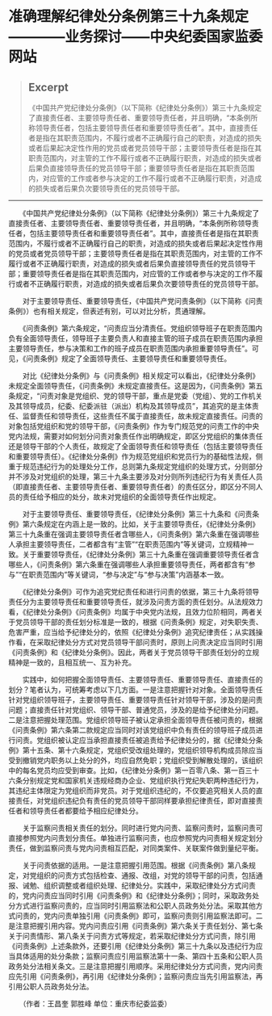 
# 准确理解纪律处分条例第三十九条规定————业务探讨——中央纪委国家监委网站

> ## Excerpt
> 《中国共产党纪律处分条例》（以下简称《纪律处分条例》）第三十九条规定了直接责任者、主要领导责任者、重要领导责任者，并且明确，“本条例所称领导责任者，包括主要领导责任者和重要领导责任者”。其中，直接责任者是指在其职责范围内，不履行或者不正确履行自己的职责，对造成的损失或者后果起决定性作用的党员或者党员领导干部；主要领导责任者是指在其职责范围内，对主管的工作不履行或者不正确履行职责，对造成的损失或者后果负直接领导责任的党员领导干部；重要领导责任者是指在其职责范围内，对应管的工作或者参与决定的工作不履行或者不正确履行职责，对造成的损失或者后果负次要领导责任的党员领导干部。

---
　　《中国共产党纪律处分条例》（以下简称《纪律处分条例》）第三十九条规定了直接责任者、主要领导责任者、重要领导责任者，并且明确，“本条例所称领导责任者，包括主要领导责任者和重要领导责任者”。其中，直接责任者是指在其职责范围内，不履行或者不正确履行自己的职责，对造成的损失或者后果起决定性作用的党员或者党员领导干部；主要领导责任者是指在其职责范围内，对主管的工作不履行或者不正确履行职责，对造成的损失或者后果负直接领导责任的党员领导干部；重要领导责任者是指在其职责范围内，对应管的工作或者参与决定的工作不履行或者不正确履行职责，对造成的损失或者后果负次要领导责任的党员领导干部。

　　对于主要领导责任、重要领导责任，《中国共产党问责条例》（以下简称《问责条例》）也有相关规定，但表述有别，可以对比分析，贯通理解。

　　《问责条例》第六条规定，“问责应当分清责任。党组织领导班子在职责范围内负有全面领导责任，领导班子主要负责人和直接主管的班子成员在职责范围内承担主要领导责任，参与决策和工作的班子成员在职责范围内承担重要领导责任”。可见，《问责条例》规定了全面领导责任、主要领导责任和重要领导责任。

　　对比《纪律处分条例》与《问责条例》相关规定可以看出，《纪律处分条例》未规定全面领导责任，《问责条例》未规定直接责任。这是因为，《问责条例》第五条规定，“问责对象是党组织、党的领导干部，重点是党委（党组）、党的工作机关及其领导成员，纪委、纪委派驻（派出）机构及其领导成员”，其追究的是主体责任、监督责任和领导责任，这些责任不属于直接责任，故未规定直接责任。问责的对象包括党组织和党的领导干部，《问责条例》作为专门规范党的问责工作的中央党内法规，需要对如何划分问责对象责任作出明确规定，即区分党组织的集体责任还是领导干部的个人责任，故规定了全面领导责任和领导责任（包括主要领导责任和重要领导责任）。《纪律处分条例》作为规范党组织和党员行为的基础性法规，侧重于规范违纪行为的处理处分工作，总则第九条规定党组织的处理方式，分则部分并不涉及对党组织的处理，第三十九条主要涉及对分则所列违纪行为有关责任人员（即直接责任者、主要领导责任者、重要领导责任者）的责任区分，即区分不同人员的责任给予相应的处分，故未对党组织的全面领导责任作出规定。

　　对于主要领导责任、重要领导责任，《纪律处分条例》第三十九条和《问责条例》第六条规定在内涵上是一致的。比如，关于主要领导责任，《纪律处分条例》第三十九条重在强调主要领导责任者含哪些人，《问责条例》第六条重在强调哪些人承担主要领导责任，二者都含有“主管”“在职责范围内”等关键词，立规精神一致。关于重要领导责任，《纪律处分条例》第三十九条重在强调重要领导责任者含哪些人，《问责条例》第六条重在强调哪些人承担重要领导责任，两者都含有“参与”“在职责范围内”等关键词，“参与决定”与“参与决策”内涵基本一致。

　　《纪律处分条例》可作为追究党纪责任和进行问责的依据，第三十九条将领导责任分为主要领导责任和重要领导责任，就涉及问责方面的责任划分。从法规效力看，《纪律处分条例》《问责条例》均属于中央党内法规，且效力位阶相同，两者关于党员领导干部的责任划分标准是一致的，根据《问责条例》规定，对失职失责、危害严重，应当给予纪律处分的，依照《纪律处分条例》追究纪律责任；从实践操作看，在采取纪律处分方式对党员领导干部问责时，原则上问责决定应当同时引用《问责条例》和《纪律处分条例》。因此，两者关于党员领导干部责任划分的立规精神是一致的，且相互统一、互为补充。

　　实践中，如何把握全面领导责任、主要领导责任、重要领导责任、直接责任的划分？笔者认为，可统筹考虑以下几方面。一是注意把握针对对象。全面领导责任针对党组织领导班子，主要领导责任、重要领导责任针对领导干部，涉及的是问责问题；直接责任针对党组织、领导干部、普通党员，涉及的是给予纪律处分问题。二是注意把握处理范围。党组织领导班子被认定承担全面领导责任被问责的，根据《问责条例》第六条第二款规定应当同时对该党组织中负有责任的领导班子成员进行问责。党组织被认定应当承担直接责任被追责给予纪律处分的，据《纪律处分条例》第十五条、第十六条规定，党组织受改组处理的，党组织领导机构成员除应当受到撤销党内职务以上处分的外，均应自然免职；党组织受到解散处理的，该组织中的每名党员均应受到审查。比如，《纪律处分条例》第一百零八条、第一百三十六条分别规定党和国家机关违规经商办企业、党组织执行党纪失职两种违纪行为，其违纪主体限定为党组织而非党员。对于党组织违纪的，不仅要追究相关人员的直接责任，对党组织违纪负有责任的党员领导干部同样要承担纪律责任，即对直接责任者和领导责任者都要给予相应纪律处分。

　　关于监察问责相关责任的划分。同时进行党内问责、监察问责时，监察问责可直接参照党内问责划分责任。单独进行监察问责，也应参照党内问责相关规定划分责任，做到监察问责与党内问责相互匹配，对同类案件、关联案件做到量纪平衡。

　　关于问责依据的适用。一是注意把握引用范围。根据《问责条例》第八条规定，对党组织的问责方式包括检查、通报、改组，对党的领导干部的问责，包括通报、诫勉、组织调整或者组织处理、纪律处分。实践中，采取纪律处分方式问责的，党内问责应当同时引用《问责条例》和《纪律处分条例》；同时，采取政务处分方式进行监察问责的，应当同时引用监察法和公职人员政务处分法。采取其他方式问责的，党内问责单独引用《问责条例》即可，监察问责则引用监察法即可。二是注意把握引用内容。党内问责应引用《问责条例》第六条关于责任划分、第七条关于问责情形、第八条关于问责方式等规定，若采取纪律处分方式问责，除引用《问责条例》上述条款外，还要引用《纪律处分条例》第三十九条以及违纪行为应当具体适用的处分条款；监察问责应引用监察法第十一条、第四十五条和公职人员政务处分法相关条文。三是注意把握引用顺序。采用纪律处分方式问责，党内问责应先引用《问责条例》，再引用《纪律处分条例》；监察问责应当先引用监察法，再引用公职人员政务处分法。

　　（作者：王昌奎 郭胜峰 单位：重庆市纪委监委）
